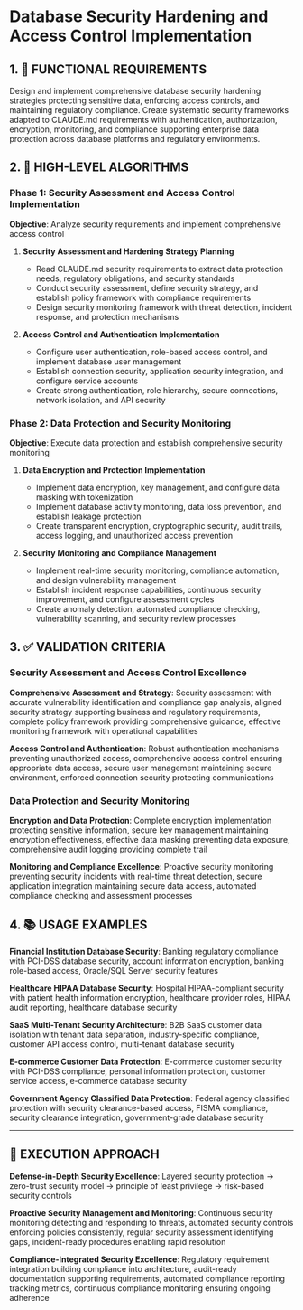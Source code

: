 # Database Security Hardening and Access Control Implementation

## 1. 🎯 FUNCTIONAL REQUIREMENTS

Design and implement comprehensive database security hardening strategies protecting sensitive data, enforcing access controls, and maintaining regulatory compliance. Create systematic security frameworks adapted to CLAUDE.md requirements with authentication, authorization, encryption, monitoring, and compliance supporting enterprise data protection across database platforms and regulatory environments.

## 2. 🔄 HIGH-LEVEL ALGORITHMS

### Phase 1: Security Assessment and Access Control Implementation
**Objective**: Analyze security requirements and implement comprehensive access control

1. **Security Assessment and Hardening Strategy Planning**
   - Read CLAUDE.md security requirements to extract data protection needs, regulatory obligations, and security standards
   - Conduct security assessment, define security strategy, and establish policy framework with compliance requirements
   - Design security monitoring framework with threat detection, incident response, and protection mechanisms

2. **Access Control and Authentication Implementation**
   - Configure user authentication, role-based access control, and implement database user management
   - Establish connection security, application security integration, and configure service accounts
   - Create strong authentication, role hierarchy, secure connections, network isolation, and API security

### Phase 2: Data Protection and Security Monitoring
**Objective**: Execute data protection and establish comprehensive security monitoring

1. **Data Encryption and Protection Implementation**
   - Implement data encryption, key management, and configure data masking with tokenization
   - Implement database activity monitoring, data loss prevention, and establish leakage protection
   - Create transparent encryption, cryptographic security, audit trails, access logging, and unauthorized access prevention

2. **Security Monitoring and Compliance Management**
   - Implement real-time security monitoring, compliance automation, and design vulnerability management
   - Establish incident response capabilities, continuous security improvement, and configure assessment cycles
   - Create anomaly detection, automated compliance checking, vulnerability scanning, and security review processes

## 3. ✅ VALIDATION CRITERIA

### Security Assessment and Access Control Excellence
**Comprehensive Assessment and Strategy**: Security assessment with accurate vulnerability identification and compliance gap analysis, aligned security strategy supporting business and regulatory requirements, complete policy framework providing comprehensive guidance, effective monitoring framework with operational capabilities

**Access Control and Authentication**: Robust authentication mechanisms preventing unauthorized access, comprehensive access control ensuring appropriate data access, secure user management maintaining secure environment, enforced connection security protecting communications

### Data Protection and Security Monitoring
**Encryption and Data Protection**: Complete encryption implementation protecting sensitive information, secure key management maintaining encryption effectiveness, effective data masking preventing data exposure, comprehensive audit logging providing complete trail

**Monitoring and Compliance Excellence**: Proactive security monitoring preventing security incidents with real-time threat detection, secure application integration maintaining secure data access, automated compliance checking and assessment processes

## 4. 📚 USAGE EXAMPLES

**Financial Institution Database Security**: Banking regulatory compliance with PCI-DSS database security, account information encryption, banking role-based access, Oracle/SQL Server security features

**Healthcare HIPAA Database Security**: Hospital HIPAA-compliant security with patient health information encryption, healthcare provider roles, HIPAA audit reporting, healthcare database security

**SaaS Multi-Tenant Security Architecture**: B2B SaaS customer data isolation with tenant data separation, industry-specific compliance, customer API access control, multi-tenant database security

**E-commerce Customer Data Protection**: E-commerce customer security with PCI-DSS compliance, personal information protection, customer service access, e-commerce database security

**Government Agency Classified Data Protection**: Federal agency classified protection with security clearance-based access, FISMA compliance, security clearance integration, government-grade database security

---

## 🎯 EXECUTION APPROACH

**Defense-in-Depth Security Excellence**: Layered security protection → zero-trust security model → principle of least privilege → risk-based security controls

**Proactive Security Management and Monitoring**: Continuous security monitoring detecting and responding to threats, automated security controls enforcing policies consistently, regular security assessment identifying gaps, incident-ready procedures enabling rapid resolution

**Compliance-Integrated Security Excellence**: Regulatory requirement integration building compliance into architecture, audit-ready documentation supporting requirements, automated compliance reporting tracking metrics, continuous compliance monitoring ensuring ongoing adherence